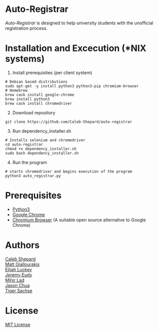 # Auto-Registrar
*Auto-Registrar* is designed to help university students with the unofficial registration process. <br />

# Installation and Excecution (*NIX systems)
1) Install prerequisites (per client system)
```
# Debian based distributions
sudo apt-get -y install python3 python3-pip chromium-browser
# Homebrew
brew cask install google-chrome
brew install python3
brew cask install chromedriver
```
2) Download repository
```
git clone https://github.com/Caleb-Shepard/auto-registrar
```
3) Run dependency_installer.sh
```
# Installs selenium and chromedriver
cd auto-registrar
chmod +x dependency_installer.sh
sudo bash dependency_installer.sh
```
4) Run the program
```
# starts chromedriver and begins execution of the program
python3 auto_registrar.py
```

# Prerequisites
* [Python3](https://www.python.org/downloads/) <br />
* [Google Chrome](https://www.python.org/downloads/) <br />
* [Chromium Browser](https://download-chromium.appspot.com/) (A suitable open source alternative to Google Chrome) <br />

# Authors
[Caleb Shepard](https://github.com/Caleb-Shepard) <br />
[Matt Giallourakis](https://github.com/foldsters) <br />
[Elijah Luckey](https://github.com/Luckey-Elijah) <br />
[Jeremy Eudy](https://github.com/JeremyEudy) <br />
[Mihir Lad](https://github.com/mihirlad55) <br />
[Jason Chua](https://github.com/rebel1804) <br />
[Tiger Sachse](https://github.com/tgsachse)

# License
[MIT License](LICENSE)
